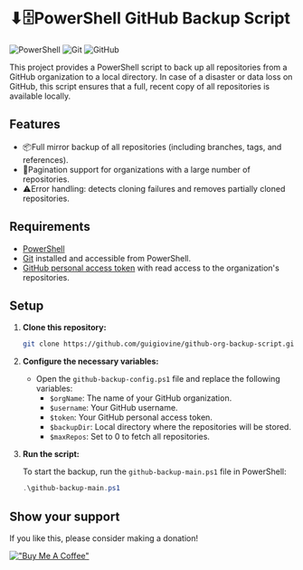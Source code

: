 # ⬇🗄️PowerShell GitHub Backup Script

![PowerShell](https://img.shields.io/badge/PowerShell-%235391FE.svg?style=for-the-badge&logo=powershell&logoColor=white)
![Git](https://img.shields.io/badge/git-%23F05033.svg?style=for-the-badge&logo=git&logoColor=white)
![GitHub](https://img.shields.io/badge/github-%23121011.svg?style=for-the-badge&logo=github&logoColor=white)

This project provides a PowerShell script to back up all repositories from a GitHub organization to a local directory. In case of a disaster or data loss on GitHub, this script ensures that a full, recent copy of all repositories is available locally.

## Features

- 📦Full mirror backup of all repositories (including branches, tags, and references).
- 📑Pagination support for organizations with a large number of repositories.
- ⚠️Error handling: detects cloning failures and removes partially cloned repositories.

## Requirements

- [PowerShell](https://docs.microsoft.com/en-us/powershell/)
- [Git](https://git-scm.com/) installed and accessible from PowerShell.
- [GitHub personal access token](https://docs.github.com/en/authentication/keeping-your-account-and-data-secure/managing-your-personal-access-tokens) with read access to the organization's repositories.

## Setup

1. **Clone this repository:**
    ```bash
    git clone https://github.com/guigiovine/github-org-backup-script.git
    ```

2. **Configure the necessary variables:**

   - Open the `github-backup-config.ps1` file and replace the following variables:
     - `$orgName`: The name of your GitHub organization.
     - `$username`: Your GitHub username.
     - `$token`: Your GitHub personal access token.
     - `$backupDir`: Local directory where the repositories will be stored.
     - `$maxRepos`: Set to 0 to fetch all repositories.


3. **Run the script:**

   To start the backup, run the `github-backup-main.ps1` file in PowerShell:
   ```powershell
   .\github-backup-main.ps1

## Show your support
If you like this, please consider making a donation! 

[!["Buy Me A Coffee"](https://www.buymeacoffee.com/assets/img/custom_images/orange_img.png)](https://buymeacoffee.com/ggiovine)
